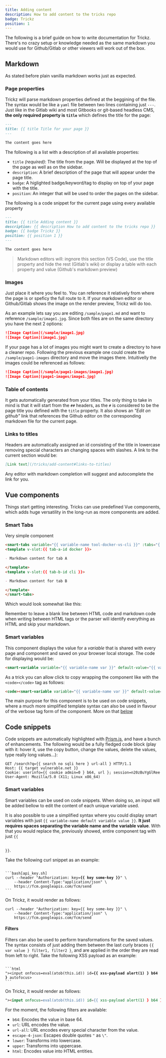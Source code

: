 ```yaml
---
title: Adding content
description: How to add content to the tricks repo
badge: Trickz
position: 1
---
```


The following is a brief guide on how to write documentation for Trickz. There's no crazy setup or knowledge needed as the same markdown you would use for Github/Gitlab or other viewers will work out of the box. 

## Markdown

As stated before plain vanilla markdown works just as expected.

### Page properties

Trickz will parse markdown properties defined at the beggining of the file. The syntax would be like a `yaml` file between two lines containing just `---`. Just like in the Gitlab wiki and most Gitbooks or git-based headless CMS, **the only required property is `title`** which defines the title for the page:

```markdown
---
title: {{ title Title for your page }}
---

The content goes here
```

The following is a list with a description of all available properties:

- `title` _(required)_: The title from the page. Will be displayed at the top of the page as well as on the sidebar.
- `description`: A brief description of the page that will appear under the page title.
- `badge`: A higlighted badge/keyword/tag to display on top of your page with the title.
- `position`: An integer that will be used to order the pages on the sidebar.

The following is a code snippet for the current page using every available property

```markdown
---
title: {{ title Adding content }}
description: {{ description How to add content to the tricks repo }}
badge: {{ badge Trickz }}
position: {{ position 1 }}
---

The content goes here
```

> Markdown editors will: ingnore this section (VS Code), use the title property and hide the rest (Gitlab's wiki) or display a table with each property and value (Github's markdown preview)

### Images

Just place it where you feel to. You can reference it relatively from where the page is or speficy the full route to it. If your markdown editor or Github/Gitlab shows the image on the render preview, Trickz will do too.

As an example lets say you are editing `/sample/page1.md` and want to reference `/sample/image1.jpg`. Since both files are on the same directory you have the next 2 options:

```markdown
![Image Caption](/sample/image1.jpg)
![Image Caption](image1.jpg)
```

If your page has a lot of images you might want to create a directory to have a cleaner repo. Following the previous example one could create the `/sample/page1-images` directory and move the images there. Intuitivelly the images could be referenced as follows:

```markdown
![Image Caption](/sample/page1-images/image1.jpg)
![Image Caption](page1-images/image1.jpg)
```

### Table of contents

It gets automatically generated from your titles. The only thing to take in mind is that it will start from the `##` headers, as the `#` is considered to be the page title you defined with the `title` property.
It also shows an _"Edit on github"_ link that references the Github editor on the corresponding markdown file for the current page.

### Links to titles

Headers are automatically assigned an id consisting of the title in lowercase removing special characters an changing spaces with slashes. A link to the current section would be:

```markdown
[Link text](/tricks/add-content#links-to-titles)
```

Any editor with markdown completion will suggest and autocomplete the link for you.

## Vue components

Things start getting interesting. Tricks can use predefined Vue components, which adds huge versatility in the long-run as more components are added.

### Smart Tabs

Very simple component

```markdown
<smart-tabs variable="{{ variable-name tool-docker-vs-cli }}" :tabs="{'{{ tab-a-id docker }}': '{{ tab-a-title Docker }}', '{{ tab-b-id cli }}': '{{ tab-b-title Command line }}'}">
<template v-slot:{{ tab-a-id docker }}>

- Markdown content for tab A

</template>
<template v-slot:{{ tab-b-id cli }}>

- Markdown content for tab B

</template>
</smart-tabs>
```

Which would look somewhat like this:

<smart-tabs variable="tool-docker-vs-cli" :tabs="{'docker': 'Docker', 'cli': 'Command line'}">
<template v-slot:docker>

- Markdown content for tab A

</template>
<template v-slot:cli>

- Markdown content for tab B

</template>
</smart-tabs>

Remember to leave a blank line between HTML code and markdown code when writing between HTML tags or the parser will identify everything as HTML and skip your markdown.

### Smart variables

This component displays the value for a _variable_ that is shared with every page and component and saved on your browser local storage. The code for displaying <smart-variable variable="var" default-value="this"></smart-variable> would be:

```markdown
<smart-variable variable="{{ variable-name var }}" default-value="{{ variable-value this }}"></smart-variable>
```

As a trick you can allow click to copy wrapping the component like <code><smart-variable variable="var" default-value="this"></smart-variable></code> with the `<code></code>` tag as follows:

```markdown
<code><smart-variable variable="{{ variable-name var }}" default-value="{{ variable-value this }}"></smart-variable></code>
```

The main purpose for this component is to be used on code snippets, where a much more simplified template syntax can also be used in flavour of the verbose tag form of the component. More on that [below](/tricks/add-content#smart-variables-1)  

## Code snippets

Code snippets are automatically highlighted with [Prism.js](https://prismjs.com/), and have a bunch of enhancements. The following would be a fully fledged code block (play with it: hover it, use the copy button, change the values, delete the values, type really long values...):

```http[sqli_example.req]
GET /search?q={{ search no sqli here } url-all } HTTP/1.1
Host: {{ target vulnerable.net }}
Cookie: userinfo={{ cookie admin=0 } b64, url }; session=n20zBuYgGlRee
User-Agent: Mozilla/5.0 (X11; Linux x86_64)
```

### Smart variables

Smart variables can be used on code snippets. When doing so, an input will be added bellow to edit the content of each unique variable used.

It is also possible to use a simplified syntax where you could display smart variables with just `{{ variable-name default variable value }}`. **It just requires spaces separating the variable name and the variable value**. With that you would replace the, previously showed, entire component tag with just <code>{{ <smart-variable variable="variable-name" default-value="var"></smart-variable> <smart-variable variable="variable-value" default-value="this"></smart-variable> }}</code>.

Take the following curl snippet as an example:

<pre class="language-md fancy-scrollbar"><code class="language-md">
```bash[api_key.sh]
<span class="text-gray-500 dark:text-neutral-500 italic">curl --header "Authorization: key=<strong>{{ key some-key }}</strong>" \
    --header Content-Type:"application/json" \
    https://fcm.googleapis.com/fcm/send
```</code></pre>

On Trickz, it would render as follows:

```bash[api_key.sh]
curl --header "Authorization: key={{ key some-key }}" \
    --header Content-Type:"application/json" \
    https://fcm.googleapis.com/fcm/send
```

#### Filters

Filters can also be used to perform transformations for the saved values. The syntax consists of just adding them between the last curly braces `{{ var value } filter1, filter2 }`, and are applied in the order they are read from left to right. Take the following XSS payload as an example:

<pre class="language-md fancy-scrollbar"><code class="language-md">
```html
<span class="text-gray-500 dark:text-neutral-500 italic">&quot;&gt;&lt;input onfocus&equals;eval&lpar;atob&lpar;this&period;id&rpar;&rpar; id&equals;<strong>&lcub;&lcub; xss-payload alert&lpar;1&rpar; &rcub; b64 &rcub;</strong> autofocus&gt;</span>
```</code></pre>

On Trickz, it would render as follows:

```html
"><input onfocus=eval(atob(this.id)) id={{ xss-payload alert(1) } b64 } autofocus>
```

For the moment, the following filters are available:

- `b64`: Encodes the value in base 64.
- `url`: URL encodes the value.
- `url-all`: URL encodes every special character from the value.
- `escape-4-json`: Escapes double quotes `"` as `\"`.
- `lower`: Transforms into lowercase.
- `upper`: Transforms into uppercase.
- `html`: Encodes value into HTML entities.
